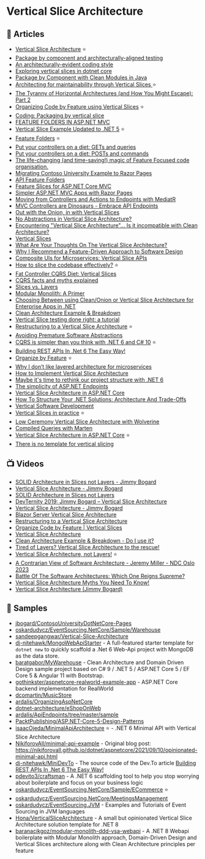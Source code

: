 	
# Vertical Slice Architecture

## 📕 Articles
- [Vertical Slice Architecture](https://jimmybogard.com/vertical-slice-architecture/) ⭐
- [Package by component and architecturally-aligned testing](https://dzone.com/articles/package-component-and) 
- [An architecturally-evident coding style](https://dzone.com/articles/architecturally-evident-coding) 
- [Exploring vertical slices in dotnet core](https://dev.to/htech/exploring-vertical-slices-in-dotnet-core-3mik)
- [Package by Component with Clean Modules in Java](https://blog.ttulka.com/package-by-component-with-clean-modules-in-java) 
- [Architecting for maintainability through Vertical Slices ](https://www.ghyston.com/insights/architecting-for-maintainability-through-vertical-slices/) ⭐
- [The Tyranny of Horizontal Architectures (and How You Might Escape): Part 2](https://www.ojdevelops.com/2018/07/the-tyranny-of-horizontal-architectures2.html)
- [Organizing Code by Feature using Vertical Slices](https://codeopinion.com/organizing-code-by-feature-using-vertical-slices/) ⭐
- [Coding: Packaging by vertical slice](https://markhneedham.com/blog/2012/02/20/coding-packaging-by-vertical-slice/)
- [FEATURE FOLDERS IN ASP.NET MVC](https://timgthomas.com/2013/10/feature-folders-in-asp-net-mvc/)
- [Vertical Slice Example Updated to .NET 5](https://jimmybogard.com/vertical-slice-example-updated-to-net-5/) ⭐
- [Feature Folders](http://www.kamilgrzybek.com/design/feature-folders/) ⭐
- [Put your controllers on a diet: GETs and queries](https://lostechies.com/jimmybogard/2013/10/29/put-your-controllers-on-a-diet-gets-and-queries/)
- [Put your controllers on a diet: POSTs and commands](https://lostechies.com/jimmybogard/2013/12/19/put-your-controllers-on-a-diet-posts-and-commands/)
- [The life-changing (and time-saving!) magic of Feature Focused code organisation.](https://builtwithdot.net/blog/changing-how-your-code-is-organized-could-speed-development-from-weeks-to-days)
- [Migrating Contoso University Example to Razor Pages](https://jimmybogard.com/migrating-contoso-university-example-to-razor-pages/) 
- [API Feature Folders](https://ardalis.com/api-feature-folders/)
- [Feature Slices for ASP.NET Core MVC](https://docs.microsoft.com/en-us/archive/msdn-magazine/2016/september/asp-net-core-feature-slices-for-asp-net-core-mvc) 
- [Simpler ASP.NET MVC Apps with Razor Pages](https://docs.microsoft.com/en-us/archive/msdn-magazine/2017/september/asp-net-core-simpler-asp-net-mvc-apps-with-razor-pages) 
- [Moving from Controllers and Actions to Endpoints with MediatR](https://ardalis.com/moving-from-controllers-and-actions-to-endpoints-with-mediatr/) 
- [MVC Controllers are Dinosaurs - Embrace API Endpoints](https://ardalis.com/mvc-controllers-are-dinosaurs-embrace-api-endpoints/) 
- [Out with the Onion, in with Vertical Slices](https://medium.com/@jacobcunningham/out-with-the-onion-in-with-vertical-slices-c3edfdafe118)
- [No Abstractions in Vertical Slice Architecture?](https://www.reddit.com/r/dotnet/comments/m1t6g3/no_abstractions_in_vertical_slice_architecture/)
- [Encountering "Vertical Slice Architecture"... Is it incompatible with Clean Architecture?](https://jeremiahflaga.github.io/2019/05/20/vertical-slice-architecture-is-it-incompatible-with-clean-architecture/)
- [Vertical Slices](https://deviq.com/practices/vertical-slices)
- [What Are Your Thoughts On The Vertical Slice Architecture?](https://www.reddit.com/r/dotnet/comments/gej15i/what_are_your_thoughts_on_the_vertical_slice/)
- [Why I Recommend a Feature-Driven Approach to Software Design](https://khalilstemmler.com/articles/software-design-architecture/feature-driven/)
- [Composite UIs for Microservices: Vertical Slice APIs](https://jimmybogard.com/composite-uis-for-microservices-vertical-slice-apis/)
- [How to slice the codebase effectively?](https://event-driven.io/en/how_to_slice_the_codebase_effectively/) ⭐
- [Fat Controller CQRS Diet: Vertical Slices](https://codeopinion.com/fat-controller-cqrs-diet-vertical-slices/)
- [CQRS facts and myths explained](https://event-driven.io/en/cqrs_facts_and_myths_explained/) 
- [Slices vs. Layers](https://www.betterask.erni/news-room/slices-vs-layers/)
- [Modular Monolith: A Primer](http://www.kamilgrzybek.com/design/modular-monolith-primer/)
- [Choosing Between using Clean/Onion or Vertical Slice Architecture for Enterprise Apps in .NET](https://www.reddit.com/r/dotnet/comments/lw13r2/choosing_between_using_cleanonion_or_vertical/)
- [Clean Architecture Example & Breakdown](https://codeopinion.com/clean-architecture-example-breakdown/)
- [Vertical Slice testing done right: a tutorial](https://headspring.com/2020/09/02/testing-done-right-with-vertical-slice-architecture/)
- [Restructuring to a Vertical Slice Architecture](https://codeopinion.com/restructuring-to-a-vertical-slice-architecture/) ⭐
- [Avoiding Premature Software Abstractions](https://betterprogramming.pub/avoiding-premature-software-abstractions-8ba2e990930a)
- [CQRS is simpler than you think with .NET 6 and C# 10](https://event-driven.io/en/cqrs_is_simpler_than_you_think_with_net6/) ⭐
- [Building REST APIs In .Net 6 The Easy Way!](https://dev.to/djnitehawk/building-rest-apis-in-net-6-the-easy-way-3h0d)
- [Organize by Feature](https://codeopinion.com/organize-by-feature/) ⭐
- [Why I don’t like layered architecture for microservices](https://garywoodfine.com/why-i-dont-like-layered-architecture-for-microservices/)
- [How to Implement Vertical Slice Architecture](https://garywoodfine.com/implementing-vertical-slice-architecture/)
- [Maybe it's time to rethink our project structure with .NET 6](https://timdeschryver.dev/blog/maybe-its-time-to-rethink-our-project-structure-with-dot-net-6)
- [The simplicity of ASP.NET Endpoints](https://timdeschryver.dev/blog/the-simplicity-of-net-endpoints)
- [Vertical Slice Architecture in ASP.NET Core](https://code-maze.com/vertical-slice-architecture-aspnet-core/)
- [How To Structure Your .NET Solutions: Architecture And Trade-Offs](https://www.jamesmichaelhickey.com/how-to-structure-your-dot-net-solutions-design-and-trade-offs/)
- [Vertical Software Development](https://medium.com/ssense-tech/vertical-software-development-495b73f7fcdf)
- [Vertical Slices in practice](https://event-driven.io/en/-vertical_slices_in_practice/) ⭐
- [Low Ceremony Vertical Slice Architecture with Wolverine](https://jeremydmiller.com/2023/07/10/low-ceremony-vertical-slice-architecture-with-wolverine/)
- [Compiled Queries with Marten](https://jeremydmiller.com/2023/07/12/compiled-queries-with-marten/)
- [Vertical Slice Architecture in ASP.NET Core](https://blog.ndepend.com/vertical-slice-architecture-in-asp-net-core/) ⭐
- [There is no template for vertical slicing](https://www.dateo-software.de/blog/no-vertical-slicing-template)

## 📺 Videos
- [SOLID Architecture in Slices not Layers - Jimmy Bogard](https://vimeo.com/131633177)
- [Vertical Slice Architecture - Jimmy Bogard](https://www.youtube.com/watch?v=5kOzZz2vj2o) 
- [SOLID Architecture in Slices not Layers](https://www.youtube.com/watch?v=wTd-VcJCs_M) 
- [DevTernity 2019: Jimmy Bogard – Vertical Slice Architecture](https://www.youtube.com/watch?v=T6nglsEDaqA) 
- [Vertical Slice Architecture - Jimmy Bogard](https://www.youtube.com/watch?v=SUiWfhAhgQw&lc=UgzDmpq_2SHwmuSgIL54AaABAg)
- [Blazor Server Vertical Slice Architecture](https://www.youtube.com/watch?v=WLNEeO5cMaw)
- [Restructuring to a Vertical Slice Architecture](https://www.youtube.com/watch?v=cVVMbuKmNes)
- [Organize Code by Feature | Vertical Slices](https://www.youtube.com/watch?v=PRns0rqPonA)
- [Vertical Slice Architecture](https://www.youtube.com/watch?v=id2kfgzONMA)
- [Clean Architecture Example & Breakdown - Do I use it?](https://www.youtube.com/watch?v=Ys_W6MyWOCw)
- [Tired of Layers? Vertical Slice Architecture to the rescue!](https://www.youtube.com/watch?v=lsddiYwWaOQ)
- [Vertical Slice Architecture, not Layers!](https://www.youtube.com/watch?v=L2Wnq0ChAIA) ⭐
- [A Contrarian View of Software Architecture - Jeremy Miller - NDC Oslo 2023](https://www.youtube.com/watch?v=ttYQzHPe5s4)
- [Battle Of The Software Architectures: Which One Reigns Supreme?](https://www.youtube.com/watch?v=VbuJaH7mKIc)
- [Vertical Slice Architecture Myths You Need To Know!](https://www.youtube.com/watch?v=TfMArQnepco)
- [Vertical Slice Architecture (Jimmy Bogard)](https://www.youtube.com/watch?v=oAoaMlS1PWo)

## 🚀 Samples
- [jbogard/ContosoUniversityDotNetCore-Pages](https://github.com/jbogard/ContosoUniversityDotNetCore-Pages) 
- [oskardudycz/EventSourcing.NetCore/Sample/Warehouse](https://github.com/oskardudycz/EventSourcing.NetCore/tree/cqrs_with_net5/Sample/Warehouse)
- [sandeepgangwar/Vertical-Slice-Architecture](https://github.com/sandeepgangwar/Vertical-Slice-Architecture)
- [dj-nitehawk/MongoWebApiStarter](https://github.com/dj-nitehawk/MongoWebApiStarter) - A full-featured starter template for `dotnet new` to quickly scaffold a .Net 6 Web-Api project with MongoDB as the data store.
- [baratgabor/MyWarehouse](https://github.com/baratgabor/MyWarehouse) - Clean Architecture and Domain Driven Design sample project based on C# 9 / .NET 5 / ASP.NET Core 5 / EF Core 5 & Angular 11 with Bootstrap.
- [gothinkster/aspnetcore-realworld-example-app](https://github.com/gothinkster/aspnetcore-realworld-example-app) - ASP.NET Core backend implementation for RealWorld
- [dcomartin/MusicStore](https://github.com/dcomartin/MusicStore) 
- [ardalis/OrganizingAspNetCore](https://github.com/ardalis/OrganizingAspNetCore)
- [dotnet-architecture/eShopOnWeb](https://github.com/dotnet-architecture/eShopOnWeb) 
- [ardalis/ApiEndpoints/tree/master/sample](https://github.com/ardalis/ApiEndpoints/tree/master/sample)
- [PacktPublishing/ASP.NET-Core-5-Design-Patterns](https://github.com/PacktPublishing/ASP.NET-Core-5-Design-Patterns/tree/main/C15/Vertical%20Slice%20Architecture)
- [isaacOjeda/MinimalApiArchitecture](https://github.com/isaacOjeda/MinimalApiArchitecture) ⭐ - .NET 6 Minimal API with Vertical Slice Architecture
- [NikiforovAll/minimal-api-example](https://github.com/NikiforovAll/minimal-api-example) - Original blog post: https://nikiforovall.github.io/dotnet/aspnetcore/2021/09/10/opinionated-minimal-api.html
- [dj-nitehawk/MiniDevTo](https://github.com/dj-nitehawk/MiniDevTo) - The source code of the Dev.To article [Building REST APIs In .Net 6 The Easy Way!](https://dev.to/djnitehawk/building-rest-apis-in-net-6-the-easy-way-3h0d)
- [pdevito3/craftsman](https://github.com/pdevito3/craftsman) - A .NET 6 scaffolding tool to help you stop worrying about boilerplate and focus on your business logic
- [oskardudycz/EventSourcing.NetCore/Sample/ECommerce](https://github.com/oskardudycz/EventSourcing.NetCore/tree/main/Sample/ECommerce) ⭐
- [oskardudycz/EventSourcing.NetCore/MeetingsManagement](https://github.com/oskardudycz/EventSourcing.NetCore/tree/main/Sample/MeetingsManagement)
- [oskardudycz/EventSourcing.JVM](https://github.com/oskardudycz/EventSourcing.JVM) - Examples and Tutorials of Event Sourcing in JVM languages
- [Hona/VerticalSliceArchitecture](https://github.com/Hona/VerticalSliceArchitecture) - A small but opinionated Vertical Slice Architecture solution template for .NET 8
- [baranacikgoz/modular-monolith-ddd-vsa-webapi](https://github.com/baranacikgoz/modular-monolith-ddd-vsa-webapi) - A .NET 8 Webapi boilerplate with Modular Monolith approach, Domain-Driven Design and Vertical Slices architecture along with Clean Architecture principles per feature


